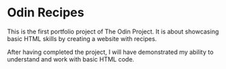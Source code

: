 # Odin Recipes

This is the first portfolio project of The Odin Project.
It is about showcasing basic HTML skills by creating a website with recipes.

After having completed the project, I will have demonstrated my ability 
to understand and work with basic HTML code.